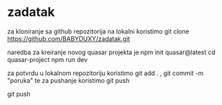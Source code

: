 # zadatak

za kloniranje sa github repozitorija na lokalni koristimo git clone https://github.com/BABYDUXY/zadatak.git

naredba za kreiranje novog quasar projekta je npm init quasar@latest
cd quasar-project
npm run dev



za potvrdu u lokalnom repozitoriju koristimo git add . , git commit -m "poruka"
te za pushanje koristimo git push

git push